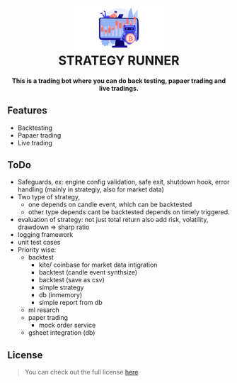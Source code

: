<h1 align="center">
  <br>
  <img src="https://github.com/iamarya/strategy-runner/blob/main/.github/bot.png?raw=true" alt="" width="200">
  <br>
  STRATEGY RUNNER
</h1>

<h4 align="center">This is a trading bot where you can do back testing, papaer trading and live tradings.</h4>

## Features
- Backtesting
- Papaer trading
- Live trading

## ToDo
- Safeguards, ex: engine config validation, safe exit, shutdown hook, error handling (mainly in strategiy, also for market data)
- Two type of strategy, 
  - one depends on candle event, which can be backtested
  - other type depends cant be backtested depends on timely triggered.
- evaluation of strategy: not just total return also add risk, volatility, drawdown => sharp ratio
- logging framework
- unit test cases 
- Priority wise:
  - backtest
    - kite/ coinbase for market data intigration
    - backtest (candle event synthsize)
    - backtest (save as csv)
    - simple strategy
    - db (inmemory)
    - simple report from db
  - ml resarch
  - paper trading
    - mock order service
  - gsheet integration (db)

  

## License
>You can check out the full license [here](https://github.com/iamarya/strategy-runner/blob/master/LICENSE)
